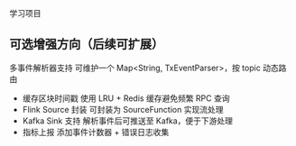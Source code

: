 学习项目

## 可选增强方向（后续可扩展）
多事件解析器支持
可维护一个 Map<String, TxEventParser>，按 topic 动态路由
-  缓存区块时间戳
使用 LRU + Redis 缓存避免频繁 RPC 查询
-  Flink Source 封装
可封装为 SourceFunction<StandardTxEvent> 实现流处理
-  Kafka Sink 支持
解析事件后可推送至 Kafka，便于下游处理
-  指标上报
添加事件计数器 + 错误日志收集

